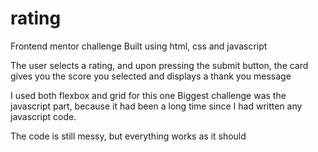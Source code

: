 # rating

Frontend mentor challenge
Built using html, css and javascript

The user selects a rating, and upon pressing the submit button,
the card gives you the score you selected and displays a thank you message

I used both flexbox and grid for this one
Biggest challenge was the javascript part, because it had been a long time since
I had written any javascript code. 

The code is still messy, but everything works as it should